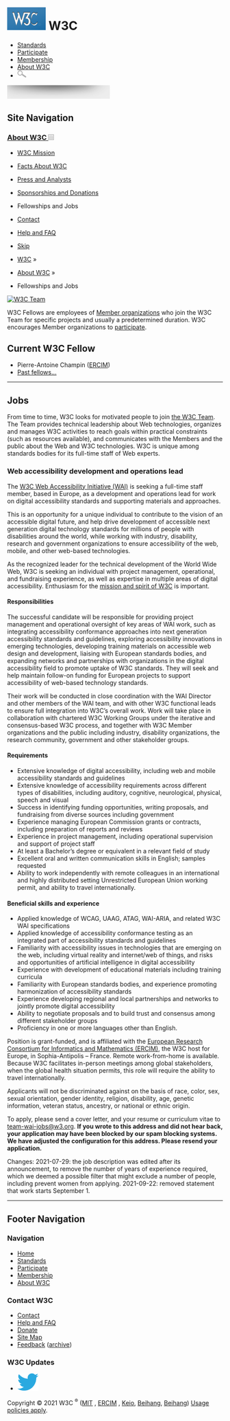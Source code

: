 # [<img src="/2008/site/images/logo-w3c-mobile-lg" alt="W3C" width="90" height="53" />](/) <span class="alt-logo">W3C</span>

- [Standards](/standards/)
- [Participate](/participate/)
- [Membership](/Consortium/membership)
- [About W3C](/Consortium/)
- <img src="/2008/site/images/search-button" alt="Search" class="submit" width="21" height="17" />

<img src="/2008/site/images/logo-shadow" height="32" />

## Site Navigation

### <span class="ribbon">[About W3C <img src="/2008/site/images/header-link" alt="Header link" class="header-link" width="13" height="13" />](/Consortium/ "Up to About W3C")</span>

- [W3C Mission](/Consortium/mission.html)
- [Facts About W3C](/Consortium/facts.html)
- [Press and Analysts](/Consortium/presskit.html)
- [Sponsorships and Donations](/Consortium/sponsor/)
- <span class="current">Fellowships and Jobs</span>
- [Contact](/Consortium/contact.html)
- [Help and FAQ](/Help/)

- [Skip](#w3c_content_body "Skip to content (e.g., when browsing via audio)")
- [W3C](/) <span class="cr">»</span>
- [About W3C](/Consortium/) <span class="cr">»</span>
- Fellowships and Jobs

<a href="/People/" class="imageLink"><img src="/2013/11/team-photo-small" alt="W3C Team" width="300" height="200" /></a>

W3C Fellows are employees of [Member organizations](/Consortium/Member/List) who join the W3C Team for specific projects and usually a predetermined duration. W3C encourages Member organizations to [participate](https://www.w3.org/Consortium/Recruitment/Fellows).

## Current W3C Fellow

- Pierre-Antoine Champin ([ERCIM](https://www.ercim.eu/))
- [Past fellows…](Fellows#past)

---

## Jobs

From time to time, W3C looks for motivated people to join [the W3C Team](../../People/). The Team provides technical leadership about Web technologies, organizes and manages W3C activities to reach goals within practical constraints (such as resources available), and communicates with the Members and the public about the Web and W3C technologies. W3C is unique among standards bodies for its full-time staff of Web experts.

### Web accessibility development and operations lead

The [W3C Web Accessibility Initiative (WAI)](http://www.w3.org/WAI/) is seeking a full-time staff member, based in Europe, as a development and operations lead for work on digital accessibility standards and supporting materials and approaches.

This is an opportunity for a unique individual to contribute to the vision of an accessible digital future, and help drive development of accessible next generation digital technology standards for millions of people with disabilities around the world, while working with industry, disability, research and government organizations to ensure accessibility of the web, mobile, and other web-based technologies.

As the recognized leader for the technical development of the World Wide Web, W3C is seeking an individual with project management, operational, and fundraising experience, as well as expertise in multiple areas of digital accessibility. Enthusiasm for the [mission and spirit of W3C](https://www.w3.org/Consortium/mission) is important.

#### Responsibilities

The successful candidate will be responsible for providing project management and operational oversight of key areas of WAI work, such as integrating accessibility conformance approaches into next generation accessibility standards and guidelines, exploring accessibility innovations in emerging technologies, developing training materials on accessible web design and development, liaising with European standards bodies, and expanding networks and partnerships with organizations in the digital accessibility field to promote uptake of W3C standards. They will seek and help maintain follow-on funding for European projects to support accessibility of web-based technology standards.

Their work will be conducted in close coordination with the WAI Director and other members of the WAI team, and with other W3C functional leads to ensure full integration into W3C’s overall work. Work will take place in collaboration with chartered W3C Working Groups under the iterative and consensus-based W3C process, and together with W3C Member organizations and the public including industry, disability organizations, the research community, government and other stakeholder groups.

#### Requirements

- Extensive knowledge of digital accessibility, including web and mobile accessibility standards and guidelines
- Extensive knowledge of accessibility requirements across different types of disabilities, including auditory, cognitive, neurological, physical, speech and visual
- Success in identifying funding opportunities, writing proposals, and fundraising from diverse sources including government
- Experience managing European Commission grants or contracts, including preparation of reports and reviews
- Experience in project management, including operational supervision and support of project staff
- At least a Bachelor’s degree or equivalent in a relevant field of study
- Excellent oral and written communication skills in English; samples requested
- Ability to work independently with remote colleagues in an international and highly distributed setting Unrestricted European Union working permit, and ability to travel internationally.

#### Beneficial skills and experience

- Applied knowledge of WCAG, UAAG, ATAG, WAI-ARIA, and related W3C WAI specifications
- Applied knowledge of accessibility conformance testing as an integrated part of accessibility standards and guidelines
- Familiarity with accessibility issues in technologies that are emerging on the web, including virtual reality and internet/web of things, and risks and opportunities of artificial intelligence in digital accessibility
- Experience with development of educational materials including training curricula
- Familiarity with European standards bodies, and experience promoting harmonization of accessibility standards
- Experience developing regional and local partnerships and networks to jointly promote digital accessibility
- Ability to negotiate proposals and to build trust and consensus among different stakeholder groups
- Proficiency in one or more languages other than English.

Position is grant-funded, and is affiliated with the [European Research Consortium for Informatics and Mathematics (ERCIM)](http://www.ercim.eu/), the W3C host for Europe, in Sophia-Antipolis – France. Remote work-from-home is available. Because W3C facilitates in-person meetings among global stakeholders, when the global health situation permits, this role will require the ability to travel internationally.

Applicants will not be discriminated against on the basis of race, color, sex, sexual orientation, gender identity, religion, disability, age, genetic information, veteran status, ancestry, or national or ethnic origin.

To apply, please send a cover letter, and your resume or curriculum vitae to <team-wai-jobs@w3.org>. **If you wrote to this address and did not hear back, your application may have been blocked by our spam blocking systems. We have adjusted the configuration for this address. Please resend your application.**

Changes: 2021-07-29: the job description was edited after its announcement, to remove the number of years of experience required, which we deemed a possible filter that might exclude a number of people, including prevent women from applying. 2021-09-22: removed statement that work starts September 1.

---

## Footer Navigation

### Navigation

- [Home](/)
- [Standards](/standards/)
- [Participate](/participate/)
- [Membership](/Consortium/membership)
- [About W3C](/Consortium/)

### Contact W3C

- [Contact](/Consortium/contact)
- [Help and FAQ](/Help/)
- [Donate](/Consortium/sup)
- [Site Map](/Consortium/siteindex)
- [Feedback](mailto:site-comments@w3.org) ([archive](https://lists.w3.org/Archives/Public/site-comments/))

### W3C Updates

- [<img src="/2008/site/images/Twitter_bird_logo_2012.svg" alt="Twitter" class="social-icon" height="40" />](https://twitter.com/W3C "Follow W3C on Twitter")

Copyright © 2021 W3C <sup>®</sup> ([MIT](https://www.csail.mit.edu/) , [ERCIM](https://www.ercim.eu/) , [Keio](https://www.keio.ac.jp/), [Beihang](http://ev.buaa.edu.cn/), [Beihang](http://ev.buaa.edu.cn/)) [Usage policies apply](/Consortium/Legal/ipr-notice).
